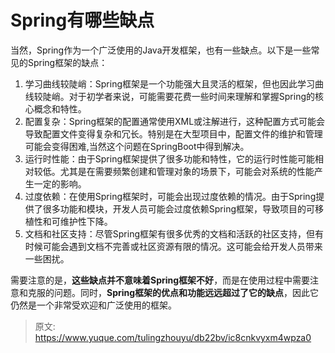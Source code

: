 # Spring有哪些缺点

当然，Spring作为一个广泛使用的Java开发框架，也有一些缺点。以下是一些常见的Spring框架的缺点：

1. 学习曲线较陡峭：Spring框架是一个功能强大且灵活的框架，但也因此学习曲线较陡峭。对于初学者来说，可能需要花费一些时间来理解和掌握Spring的核心概念和特性。
2. 配置复杂：Spring框架的配置通常使用XML或注解进行，这种配置方式可能会导致配置文件变得复杂和冗长。特别是在大型项目中，配置文件的维护和管理可能会变得困难,当然这个问题在SpringBoot中得到解决。
3. 运行时性能：由于Spring框架提供了很多功能和特性，它的运行时性能可能相对较低。尤其是在需要频繁创建和管理对象的场景下，可能会对系统的性能产生一定的影响。
4. 过度依赖：在使用Spring框架时，可能会出现过度依赖的情况。由于Spring提供了很多功能和模块，开发人员可能会过度依赖Spring框架，导致项目的可移植性和可维护性下降。
5. 文档和社区支持：尽管Spring框架有很多优秀的文档和活跃的社区支持，但有时候可能会遇到文档不完善或社区资源有限的情况。这可能会给开发人员带来一些困扰。

需要注意的是，**这些缺点并不意味着Spring框架不好**，而是在使用过程中需要注意和克服的问题。同时，**Spring框架的优点和功能远远超过了它的缺点**，因此它仍然是一个非常受欢迎和广泛使用的框架。


> 原文: <https://www.yuque.com/tulingzhouyu/db22bv/ic8cnkvyxm4wpza0>